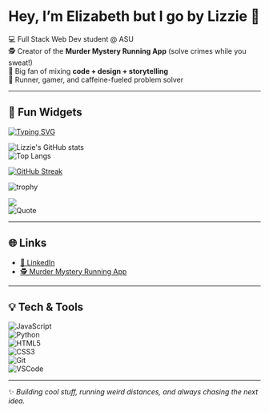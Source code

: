 # Hey, I’m Elizabeth but I go by Lizzie 🚀  

💻 Full Stack Web Dev student @ ASU  
🕵️ Creator of the **Murder Mystery Running App** (solve crimes while you sweat!)  
🎨 Big fan of mixing **code + design + storytelling**  
🏃 Runner, gamer, and caffeine-fueled problem solver  

---

## 🎉 Fun Widgets

[![Typing SVG](https://readme-typing-svg.demolab.com?font=Fira+Code&pause=800&vCenter=true&width=650&lines=Full+Stack+Web+Dev+%40+ASU;Creator+of+the+Murder+Mystery+Running+App;Code+%2B+Design+%2B+Storytelling+%3D+💖;Powered+by+coffee+and+bad+puns)](https://git.io/typing-svg)

![Lizzie's GitHub stats](https://github-readme-stats.vercel.app/api?username=lizzierunner&show_icons=true&theme=tokyonight)  
![Top Langs](https://github-readme-stats.vercel.app/api/top-langs/?username=lizzierunner&layout=compact&theme=tokyonight)

[![GitHub Streak](https://streak-stats.demolab.com?user=lizzierunner&theme=tokyonight&hide_border=true)](https://git.io/streak-stats)

![trophy](https://github-profile-trophy.vercel.app/?username=lizzierunner&theme=tokyonight&no-frame=true&no-bg=true&margin-w=10)

![](https://komarev.com/ghpvc/?username=lizzierunner&style=flat&label=Profile+Views)  
![Quote](https://quotes-github-readme.vercel.app/api?type=horizontal&theme=tokyonight)

---

## 🌐 Links
- [🔗 LinkedIn](https://www.linkedin.com/in/YOUR-LINKEDIN-HERE)  
- [🕵️ Murder Mystery Running App](https://morning-mystery-lizziejohnson30.replit.app)  

---

## 💡 Tech & Tools
![JavaScript](https://img.shields.io/badge/Code-JavaScript-yellow)  
![Python](https://img.shields.io/badge/Code-Python-green)  
![HTML5](https://img.shields.io/badge/Code-HTML5-orange)  
![CSS3](https://img.shields.io/badge/Code-CSS3-blue)  
![Git](https://img.shields.io/badge/Tools-Git-black)  
![VSCode](https://img.shields.io/badge/Tools-VSCode-purple)  

---

✨ *Building cool stuff, running weird distances, and always chasing the next idea.*